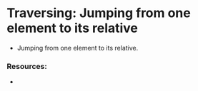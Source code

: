 # Traversing: Jumping from one element to its relative

- Jumping from one element to its relative.

### Resources:

- []()
